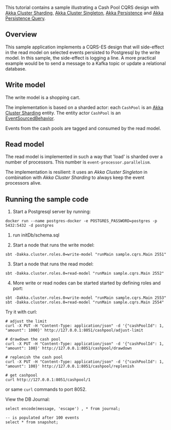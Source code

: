 This tutorial contains a sample illustrating a Cash Pool CQRS design with [Akka Cluster Sharding](https://doc.akka.io/docs/akka/2.6/typed/cluster-sharding.html), [Akka Cluster Singleton](https://doc.akka.io/docs/akka/2.6/typed/cluster-singleton.html), [Akka Persistence](https://doc.akka.io/docs/akka/2.6/typed/persistence.html) and [Akka Persistence Query](https://doc.akka.io/docs/akka/2.6/persistence-query.html).

## Overview

This sample application implements a CQRS-ES design that will side-effect in the read model on selected events persisted to Postgresql by the write model. In this sample, the side-effect is logging a line. A more practical example would be to send a message to a Kafka topic or update a relational database.

## Write model

The write model is a shopping cart.

The implementation is based on a sharded actor: each `CashPool` is an [Akka Cluster Sharding](https://doc.akka.io/docs/akka/2.6/typed/cluster-sharding.html) entity. The entity actor `CashPool` is an [EventSourcedBehavior](https://doc.akka.io/docs/akka/2.6/typed/persistence.html).

Events from the cash pools are tagged and consumed by the read model.

## Read model

The read model is implemented in such a way that 'load' is sharded over a number of processors. This number is `event-processor.parallelism`.

The implementation is resilient: it uses an *Akka Cluster Singleton* in combination with *Akka Cluster Sharding* to always keep the event processors alive.

## Running the sample code

1. Start a Postgresql server by running:

```
docker run --name postgres-docker -e POSTGRES_PASSWORD=postgres -p 5432:5432 -d postgres  
```

1. run initDb/schema.sql

2. Start a node that runs the write model:

```
sbt -Dakka.cluster.roles.0=write-model "runMain sample.cqrs.Main 2551"
```

3. Start a node that runs the read model:

```
sbt -Dakka.cluster.roles.0=read-model "runMain sample.cqrs.Main 2552"
```

4. More write or read nodes can be started started by defining roles and port:

```
sbt -Dakka.cluster.roles.0=write-model "runMain sample.cqrs.Main 2553"
sbt -Dakka.cluster.roles.0=read-model "runMain sample.cqrs.Main 2554"
```

Try it with curl:

```
# adjust the limit
curl -X PUT -H "Content-Type: application/json" -d '{"cashPoolId": 1, "amount": 1000}' http://127.0.0.1:8051/cashpool/adjust-limit

# drawdown the cash pool
curl -X PUT -H "Content-Type: application/json" -d '{"cashPoolId": 1, "amount": 100}' http://127.0.0.1:8051/cashpool/drawdown

# replenish the cash pool
curl -X PUT -H "Content-Type: application/json" -d '{"cashPoolId": 1, "amount": 100}' http://127.0.0.1:8051/cashpool/replenish

# get cashpool
curl http://127.0.0.1:8051/cashpool/1
```

or same `curl` commands to port 8052.

View the DB Journal:

```
select encode(message, 'escape') , * from journal;

-- is populated after 100 events
select * from snapshot;
```